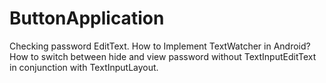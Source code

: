 # ButtonApplication
Checking password EditText. 
How to Implement TextWatcher in Android?
How to switch between hide and view password without TextInputEditText in conjunction with TextInputLayout.
